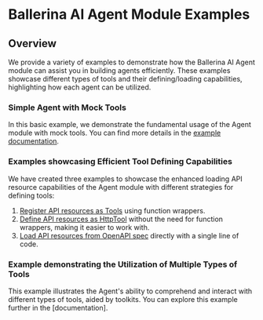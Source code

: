 # Ballerina AI Agent Module Examples

## Overview

We provide a variety of examples to demonstrate how the Ballerina AI Agent module can assist you in building agents efficiently. These examples showcase different types of tools and their defining/loading capabilities, highlighting how each agent can be utilized.



### Simple Agent with Mock Tools

In this basic example, we demonstrate the fundamental usage of the Agent module with mock tools. You can find more details in the  [example documentation](/examples/mock-tools/README.md).

### Examples showcasing Efficient Tool Defining Capabilities

We have created three examples to showcase the enhanced loading API resource capabilities of the Agent module with different strategies for defining tools:

1. [Register API resources as Tools](/examples/function-as-tool/README.md) using function wrappers.
2. [Define API resources as HttpTool](/examples/http-toolkit/README.md) without the need for function wrappers, making it easier to work with.
3. [Load API resources from OpenAPI spec](/examples/load-from-openapi/README.md) directly with a single line of code.

### Example demonstrating the Utilization of Multiple Types of Tools

This example illustrates the Agent's ability to comprehend and interact with different types of tools, aided by toolkits. You can explore this example further in the [documentation]. 







